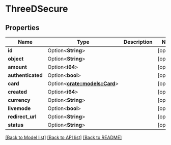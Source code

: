 # ThreeDSecure

## Properties

Name | Type | Description | Notes
------------ | ------------- | ------------- | -------------
**id** | Option<**String**> |  | [optional]
**object** | Option<**String**> |  | [optional]
**amount** | Option<**i64**> |  | [optional]
**authenticated** | Option<**bool**> |  | [optional]
**card** | Option<[**crate::models::Card**](Card.md)> |  | [optional]
**created** | Option<**i64**> |  | [optional]
**currency** | Option<**String**> |  | [optional]
**livemode** | Option<**bool**> |  | [optional]
**redirect_url** | Option<**String**> |  | [optional]
**status** | Option<**String**> |  | [optional]

[[Back to Model list]](../README.md#documentation-for-models) [[Back to API list]](../README.md#documentation-for-api-endpoints) [[Back to README]](../README.md)


